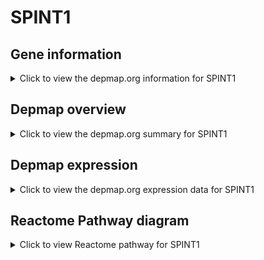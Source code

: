 <h1>SPINT1</h1>

<h2>Gene information</h2>
<details>
  <summary>Click to view the depmap.org information for SPINT1</summary>
  <iframe src="https://depmap.org/portal/gene/SPINT1?tab=about" style="border:none;width:100%;height:800px"></iframe>
</details>

<h2>Depmap overview</h2>
<details>
  <summary>Click to view the depmap.org summary for SPINT1</summary>
  <iframe src="https://depmap.org/portal/gene/SPINT1?tab=overview" style="border:none;width:100%;height:800px"></iframe>
</details>

<h2>Depmap expression</h2>
<details>
  <summary>Click to view the depmap.org expression data for SPINT1</summary>
  <iframe src="https://depmap.org/portal/gene/SPINT1?tab=characterization" style="border:none;width:100%;height:800px"></iframe>
</details>



<h2>Reactome Pathway diagram</h2>
<details>
  <summary>Click to view Reactome pathway for SPINT1</summary>
  <p>Signaling by MST1</p>
  <iframe src="https://reactome.org/PathwayBrowser/#/R-HSA-8852405" style="border:none;width:100%;height:800px"></iframe>
</details>




